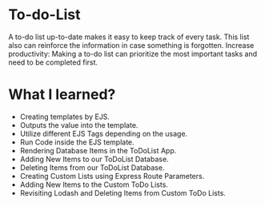 # To-do-List
A to-do list up-to-date makes it easy to keep track of every task. This list also can reinforce the information in case something is forgotten. Increase productivity: Making a to-do list can prioritize the most important tasks and need to be completed first.

# What I learned?
- Creating templates by EJS.
- Outputs the value into the template.
- Utilize different EJS Tags depending on the usage.
- Run Code inside the EJS template.
- Rendering Database Items in the ToDoList App.
- Adding New Items to our ToDoList Database.
- Deleting Items from our ToDoList Database.
- Creating Custom Lists using Express Route Parameters.
- Adding New Items to the Custom ToDo Lists.
- Revisiting Lodash and Deleting Items from Custom ToDo Lists.